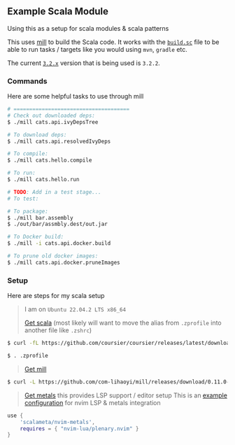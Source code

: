 ## Example Scala Module

Using this as a setup for scala modules & scala patterns

This uses [mill](https://com-lihaoyi.github.io/mill/mill/Intro_to_Mill.html) to build the Scala code.
It works with the [`build.sc`](/build.sc) file to be able to run tasks / targets like you would using `mvn`, `gradle` etc.

The current [`3.2.x`](https://www.scala-lang.org/download/3.2.2.html) version that is being used is `3.2.2`.

### Commands

Here are some helpful tasks to use through mill

```bash
# =====================================
# Check out downloaded deps:
$ ./mill cats.api.ivyDepsTree

# To download deps:
$ ./mill cats.api.resolvedIvyDeps

# To compile:
$ ./mill cats.hello.compile

# To run:
$ ./mill cats.hello.run

# TODO: Add in a test stage...
# To test:

# To package:
$ ./mill bar.assembly
$ ./out/bar/assmbly.dest/out.jar

# To Docker build:
$ ./mill -i cats.api.docker.build

# To prune old docker images:
$ ./mill cats.api.docker.pruneImages
```

### Setup

Here are steps for my scala setup

> I am on `Ubuntu 22.04.2 LTS x86_64`
>
> [Get scala](https://www.scala-lang.org/download/) (most likely will want to move the alias from `.zprofile` into another file like `.zshrc`)
```bash
$ curl -fL https://github.com/coursier/coursier/releases/latest/download/cs-x86_64-pc-linux.gz | gzip -d > cs && chmod +x cs && ./cs setup

$ . .zprofile
```
>
> [Get mill](https://com-lihaoyi.github.io/mill/mill/Installation.html#_mills_bootstrap_script_linuxos_x_only)
```bash
$ curl -L https://github.com/com-lihaoyi/mill/releases/download/0.11.0-M7/0.11.0-M7 > mill && chmod +x mill
```
>
> [Get metals](https://github.com/scalameta/nvim-metals) this provides LSP support / editor setup
> This is an [example configuration](https://github.com/scalameta/nvim-metals/discussions/39) for nvim LSP & metals integration
```lua
use {
	'scalameta/nvim-metals',
	requires = { "nvim-lua/plenary.nvim" }
}
```
